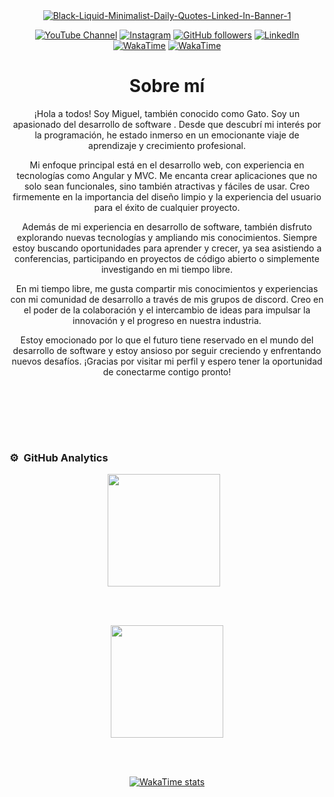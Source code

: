<div align="center">
<a href="https://ibb.co/Wkq3b1V">
  <img src="https://i.ibb.co/m91BL7N/Black-Liquid-Minimalist-Daily-Quotes-Linked-In-Banner-1.png" alt="Black-Liquid-Minimalist-Daily-Quotes-Linked-In-Banner-1"  style="max-width: 100%;">
</a>

<!--iconos del perfl-->
[![YouTube Channel](https://img.shields.io/badge/YouTube-FF0000?style=flat&logo=youtube&logoColor=white)](https://www.youtube.com/channel/UCpbyCz_To5En5u0ZNTOATHQ)
[![Instagram](https://img.shields.io/badge/Instagram-000000?style=flat&logo=instagram&logoColor=white)](https://www.instagram.com/miguelangelcaceresr/)
[![GitHub followers](https://img.shields.io/github/followers/miguelacaceresrios?style=social)](https://github.com/miguelacaceresrios)
[![LinkedIn](https://img.shields.io/badge/LinkedIn-0077B5?style=flat&logo=linkedin&logoColor=white)](https://www.linkedin.com/in/miguel-angel-caceres-rios-393405297/)
[![WakaTime](https://img.shields.io/badge/WakaTime-Profile-blue?style=flat-square&logo=wakatime)](https://wakatime.com/@miguelacaceresrios)
[![WakaTime](https://img.shields.io/badge/WakaTime-2496ED?style=flat&logo=wakatime&logoColor=white)](https://wakatime.com/@62e0b602-708f-43af-b1bb-bcdc3dd3b812)

<div>
  <h1>Sobre mí</h1>
</div>


¡Hola a todos! Soy Miguel, también conocido como Gato. Soy un apasionado del desarrollo de software . Desde que descubrí mi interés por la programación, he estado inmerso en un emocionante viaje de aprendizaje y crecimiento profesional.

Mi enfoque principal está en el desarrollo web, con experiencia en tecnologías como Angular y MVC. Me encanta crear aplicaciones que no solo sean funcionales, sino también atractivas y fáciles de usar. Creo firmemente en la importancia del diseño limpio y la experiencia del usuario para el éxito de cualquier proyecto.

Además de mi experiencia en desarrollo de software, también disfruto explorando nuevas tecnologías y ampliando mis conocimientos. Siempre estoy buscando oportunidades para aprender y crecer, ya sea asistiendo a conferencias, participando en proyectos de código abierto o simplemente investigando en mi tiempo libre.

En mi tiempo libre, me gusta compartir mis conocimientos y experiencias con mi comunidad de desarrollo a través de mis grupos de discord. Creo en el poder de la colaboración y el intercambio de ideas para impulsar la innovación y el progreso en nuestra industria.

Estoy emocionado por lo que el futuro tiene reservado en el mundo del desarrollo de software y estoy ansioso por seguir creciendo y enfrentando nuevos desafíos. ¡Gracias por visitar mi perfil y espero tener la oportunidad de conectarme contigo pronto!

<br>



</div>
</br>



<br></br>


### ⚙️ &nbsp;GitHub Analytics

<div style="text-align: center;">
    <!-- GitHub Data -->
    <div style="display: inline-block; margin-right: 10px;">
        <a href="https://github.com/miguelacaceresrios">
            <img height="180em" src="https://github-readme-stats-eight-theta.vercel.app/api?username=miguelacaceresrios&show_icons=true&theme=dark&include_all_commits=true&count_private=true"/>
        </a>
    </div>
  
   <br><br/>
    <!-- lenguajes -->
    <div style="text-align: center;"> 
        <a href="https://github.com/miguelacaceresrios">
            <img height="180em" src="https://github-readme-stats.vercel.app/api/top-langs/?username=miguelacaceresrios&layout=compact&langs_count=8&theme=dark"/>
        </a>
    </div>
    
  <br><br/>
    <!-- WakaTime -->
    <div style="display: inline-block;">
        <a href="https://wakatime.com/@miguelacaceresrios">
            <img src="https://github-readme-stats.vercel.app/api/wakatime?username=miguelacaceresrios&theme=dark" alt="WakaTime stats" />
        </a>
    </div>

